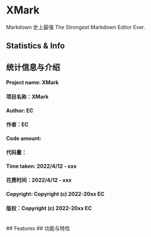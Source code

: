 # XMark
Markdown 史上最强
The Strongest Markdown Editor Ever.
<br>
## Statistics & Info
## 统计信息与介绍
#### Project name: XMark
#### 项目名称：XMark
#### Author: EC
#### 作者：EC
#### Code amount:
#### 代码量：
#### Time taken: 2022/4/12 - xxx
#### 花费时间：2022/4/12 - xxx
#### Copyright: Copyright (c) 2022-20xx EC
#### 版权：Copyright (c) 2022-20xx EC
<br>
## Features
## 功能与特性